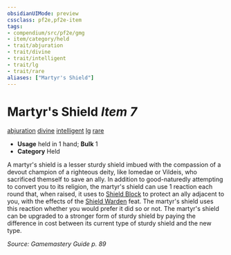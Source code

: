 ```yaml
---
obsidianUIMode: preview
cssclass: pf2e,pf2e-item
tags:
- compendium/src/pf2e/gmg
- item/category/held
- trait/abjuration
- trait/divine
- trait/intelligent
- trait/lg
- trait/rare
aliases: ["Martyr's Shield"]
---
```

# Martyr's Shield *Item 7*  
[abjuration](../../../rules/traits/abjuration.md)  [divine](../../../rules/traits/divine.md)  [intelligent](../../../rules/traits/intelligent-gmg.md)  [lg](../../../rules/traits/lawful-goo-b1.md)  [rare](../../../rules/traits/rare.md)  

- **Usage** held in 1 hand; **Bulk** 1
- **Category** Held

A martyr's shield is a lesser sturdy shield imbued with the compassion of a devout champion of a righteous deity, like Iomedae or Vildeis, who sacrificed themself to save an ally. In addition to good-naturedly attempting to convert you to its religion, the martyr's shield can use 1 reaction each round that, when raised, it uses to [Shield Block](../../feats/shield-block.md) to protect an ally adjacent to you, with the effects of the [Shield Warden](../../feats/shield-warden-champion.md) feat. The martyr's shield uses this reaction whether you would prefer it did so or not. The martyr's shield can be upgraded to a stronger form of sturdy shield by paying the difference in cost between its current type of sturdy shield and the new type.

*Source: Gamemastery Guide p. 89*